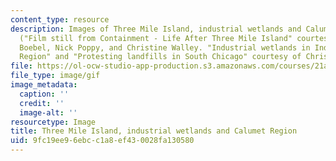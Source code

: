 ```yaml
---
content_type: resource
description: Images of Three Mile Island, industrial wetlands and Calumet Region.
  ("Film still from Containment - Life After Three Mile Island" courtesy of Chris
  Boebel, Nick Poppy, and Christine Walley. "Industrial wetlands in Indiana's Calumet
  Region" and "Protesting landfills in South Chicago" courtesy of Christine Walley.)
file: https://ol-ocw-studio-app-production.s3.amazonaws.com/courses/21a-342-environmental-struggles-fall-2004/9fc19ee96ebcc1a8ef430028fa130580_chp_environ_stru.gif
file_type: image/gif
image_metadata:
  caption: ''
  credit: ''
  image-alt: ''
resourcetype: Image
title: Three Mile Island, industrial wetlands and Calumet Region
uid: 9fc19ee9-6ebc-c1a8-ef43-0028fa130580
---
```

